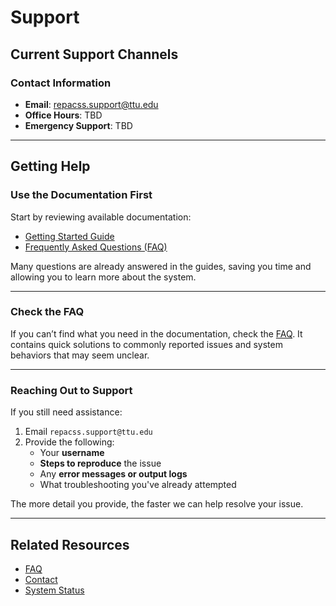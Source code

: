 # Support

## Current Support Channels

### Contact Information

- **Email**: repacss.support@ttu.edu  
- **Office Hours**: TBD
- **Emergency Support**: TBD

---

## Getting Help

### Use the Documentation First

Start by reviewing available documentation:

- [Getting Started Guide](getting-started-at-REPACSS.md)
- [Frequently Asked Questions (FAQ)](faq.md)

Many questions are already answered in the guides, saving you time and allowing you to learn more about the system.

---

### Check the FAQ

If you can’t find what you need in the documentation, check the [FAQ](faq.md). It contains quick solutions to commonly reported issues and system behaviors that may seem unclear.

---

### Reaching Out to Support

If you still need assistance:

1. Email `repacss.support@ttu.edu`
2. Provide the following:
   - Your **username**
   - **Steps to reproduce** the issue
   - Any **error messages or output logs**
   - What troubleshooting you've already attempted

The more detail you provide, the faster we can help resolve your issue.

---

## Related Resources


- [FAQ](faq.md)
- [Contact](support.md)
- [System Status](status.md)

